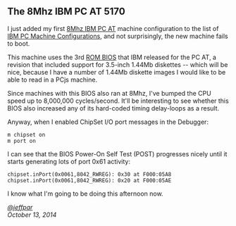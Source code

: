 The 8Mhz IBM PC AT 5170 
---
I just added my first [8Mhz IBM PC AT](/devices/pc/machine/5170/ega/1152kb/rev3/) machine configuration
to the list of [IBM PC Machine Configurations](/devices/pc/machine/), and not surprisingly, the new machine
fails to boot.

This machine uses the 3rd [ROM BIOS](/devices/pc/bios/5170/) that IBM released for the PC AT, a revision that
included support for 3.5-inch 1.44Mb diskettes -- which will be nice, because I have a number of 1.44Mb diskette
images I would like to be able to read in a PCjs machine.

Since machines with this BIOS also ran at 8Mhz, I've bumped the CPU speed up to 8,000,000 cycles/second.
It'll be interesting to see whether this BIOS also increased any of its hard-coded timing delay-loops as a result.

Anyway, when I enabled ChipSet I/O port messages in the Debugger:

	m chipset on
	m port on

I can see that the BIOS Power-On Self Test (POST) progresses nicely until it starts generating lots of port 0x61
activity:

	chipset.inPort(0x0061,8042_RWREG): 0x30 at F000:05A8
	chipset.inPort(0x0061,8042_RWREG): 0x20 at F000:05AE

I know what I'm going to be doing this afternoon now.

*[@jeffpar](http://twitter.com/jeffpar)*  
*October 13, 2014*
